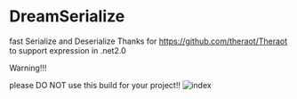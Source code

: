 # DreamSerialize
fast Serialize and Deserialize
Thanks for  https://github.com/theraot/Theraot  to support expression in .net2.0

Warning!!!

please DO NOT use this build for your project!!
![index](https://github.com/pk27602017/DreamSerialize/tree/master/Image/Img.png)
